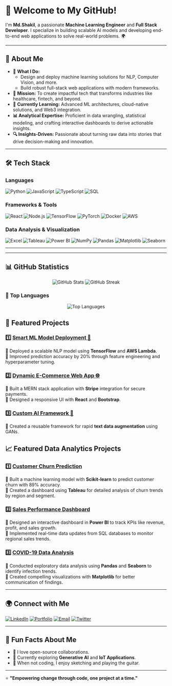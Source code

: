 # 👋 Welcome to My GitHub!  

I'm **Md.Shakil**, a passionate **Machine Learning Engineer** and **Full Stack Developer**. I specialize in building scalable AI models and developing end-to-end web applications to solve real-world problems. 🌍  

---

## 🌟 **About Me**  

- 🚀 **What I Do:**  
  - Design and deploy machine learning solutions for NLP, Computer Vision, and more.  
  - Build robust full-stack web applications with modern frameworks.  
- 🎯 **Mission:** To create impactful tech that transforms industries like healthcare, fintech, and beyond.  
- 🌱 **Currently Learning:** Advanced ML architectures, cloud-native solutions, and Web3 integration.
- **📊 Analytical Expertise:** Proficient in data wrangling, statistical modeling, and crafting interactive dashboards to derive actionable insights.  
- **🔍 Insights-Driven:** Passionate about turning raw data into stories that drive decision-making and innovation.  


---

## 🛠️ **Tech Stack**  

### Languages  
![Python](https://img.shields.io/badge/Python-3776AB?style=for-the-badge&logo=python&logoColor=white)
![JavaScript](https://img.shields.io/badge/JavaScript-F7DF1E?style=for-the-badge&logo=javascript&logoColor=black)
![TypeScript](https://img.shields.io/badge/TypeScript-3178C6?style=for-the-badge&logo=typescript&logoColor=white)
![SQL](https://img.shields.io/badge/SQL-003B57?style=for-the-badge&logo=postgresql&logoColor=white)  

### Frameworks & Tools  
![React](https://img.shields.io/badge/React-61DAFB?style=for-the-badge&logo=react&logoColor=black)
![Node.js](https://img.shields.io/badge/Node.js-339933?style=for-the-badge&logo=nodedotjs&logoColor=white)
![TensorFlow](https://img.shields.io/badge/TensorFlow-FF6F00?style=for-the-badge&logo=tensorflow&logoColor=white)
![PyTorch](https://img.shields.io/badge/PyTorch-EE4C2C?style=for-the-badge&logo=pytorch&logoColor=white)
![Docker](https://img.shields.io/badge/Docker-2496ED?style=for-the-badge&logo=docker&logoColor=white)
![AWS](https://img.shields.io/badge/AWS-FF9900?style=for-the-badge&logo=amazonaws&logoColor=white)  

### Data Analysis & Visualization  
![Excel](https://img.shields.io/badge/Excel-217346?style=for-the-badge&logo=microsoft-excel&logoColor=white)
![Tableau](https://img.shields.io/badge/Tableau-E97627?style=for-the-badge&logo=tableau&logoColor=white)
![Power BI](https://img.shields.io/badge/PowerBI-F2C811?style=for-the-badge&logo=powerbi&logoColor=black)
![NumPy](https://img.shields.io/badge/NumPy-013243?style=for-the-badge&logo=numpy&logoColor=white)
![Pandas](https://img.shields.io/badge/Pandas-150458?style=for-the-badge&logo=pandas&logoColor=white)
![Matplotlib](https://img.shields.io/badge/Matplotlib-8A2BE2?style=for-the-badge&logo=python&logoColor=white)
![Seaborn](https://img.shields.io/badge/Seaborn-3776AB?style=for-the-badge&logo=python&logoColor=white)


---


---

## 📊 **GitHub Statistics**

<p align="center">
  <img src="https://github-readme-stats.vercel.app/api?username=RockLee0&show_icons=true&count_private=true&hide=issues&hide_title=true&theme=radical" alt="GitHub Stats" />
 
  <img src="https://github-readme-streak-stats.herokuapp.com/?user=RockLee0&theme=radical" alt="GitHub Streak" />
</p>

### 🚀 **Top Languages**
<p align="center">
  <img src="https://github-readme-stats.vercel.app/api/top-langs/?username=RockLee0&langs_count=10&layout=compact&theme=radical" alt="Top Languages" />
</p>



## 🚀 **Featured Projects**  

### 1️⃣ [Smart ML Model Deployment 🌟](https://github.com/YourGitHubUsername/ProjectName)  
🔹 Deployed a scalable NLP model using **TensorFlow** and **AWS Lambda**.  
🔹 Improved prediction accuracy by 20% through feature engineering and hyperparameter tuning.  

### 2️⃣ [Dynamic E-Commerce Web App 🌐](https://github.com/YourGitHubUsername/ProjectName)  
🔹 Built a MERN stack application with **Stripe** integration for secure payments.  
🔹 Designed a responsive UI with **React** and **Bootstrap**.  

### 3️⃣ [Custom AI Framework 🔧](https://github.com/YourGitHubUsername/ProjectName)  
🔹 Created a reusable framework for rapid **text data augmentation** using GANs.  
  
## 📈 **Featured Data Analytics Projects**  

### 1️⃣ [Customer Churn Prediction](https://github.com/YourGitHubUsername/CustomerChurn)  
🔹 Built a machine learning model with **Scikit-learn** to predict customer churn with 89% accuracy.  
🔹 Created a dashboard using **Tableau** for detailed analysis of churn trends by region and segment.  

### 2️⃣ [Sales Performance Dashboard](https://github.com/YourGitHubUsername/SalesDashboard)  
🔹 Designed an interactive dashboard in **Power BI** to track KPIs like revenue, profit, and sales growth.  
🔹 Implemented real-time data updates from SQL databases to monitor regional sales trends.  

### 3️⃣ [COVID-19 Data Analysis](https://github.com/YourGitHubUsername/COVID19Analysis)  
🔹 Conducted exploratory data analysis using **Pandas** and **Seaborn** to identify infection trends.  
🔹 Created compelling visualizations with **Matplotlib** for better communication of findings.  

---


## 🌍 **Connect with Me**  

[![LinkedIn](https://img.shields.io/badge/LinkedIn-0A66C2?style=for-the-badge&logo=linkedin&logoColor=white)](https://linkedin.com/in/abudarda.wahadi.3)  [![Portfolio](https://img.shields.io/badge/Portfolio-000000?style=for-the-badge&logo=portfolio&logoColor=white)](https://yourportfolio.com)  [![Email](https://img.shields.io/badge/Email-D14836?style=for-the-badge&logo=gmail&logoColor=white)](mShakil3847@gmail.com)  [![Twitter](https://img.shields.io/badge/Twitter-1DA1F2?style=for-the-badge&logo=twitter&logoColor=white)](https://x.com/mdShaki75?t=O39AanJLJttPKGS0mBVidg&s=09)  

---

## 🎯 **Fun Facts About Me**  

- 🌟 I love open-source collaborations.  
- 📖 Currently exploring **Generative AI** and **IoT Applications**.  
- 🎨 When not coding, I enjoy sketching and playing the guitar.  

---

⭐️ **"Empowering change through code, one project at a time."**  
